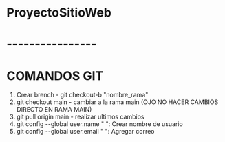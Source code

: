 # ProyectoSitioWeb
# ----------------
# COMANDOS GIT
1. Crear brench -  git checkout-b "nombre_rama"
2. git checkout main - cambiar a la rama main (OJO NO HACER CAMBIOS DIRECTO EN RAMA MAIN)
3. git pull origin main - realizar ultimos cambios 
4. git config --global user.name "      ": Crear nombre de usuario
5. git config --global user.email "     ": Agregar correo 